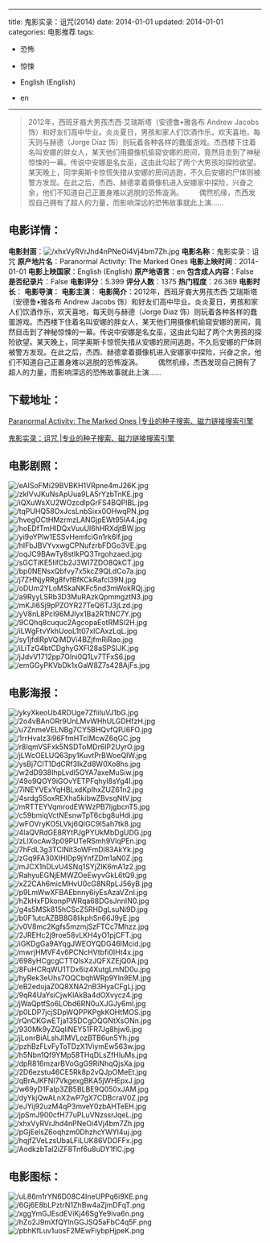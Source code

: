 
---
title: 鬼影实录：诅咒(2014)
date: 2014-01-01
updated: 2014-01-01
categories: 电影推荐
tags:
- 恐怖
- 惊悚

- English (English)
- en
---


> 2012年，西班牙裔大男孩杰西·艾瑞斯塔（安德鲁•雅各布 Andrew Jacobs 饰）和好友们高中毕业。炎炎夏日，男孩和家人们饮酒作乐，欢天喜地，每天则与赫德（Jorge Diaz 饰）则玩着各种各样的蠢蛋游戏。杰西楼下住着名叫安娜的胖女人，某天他们用摄像机偷窥安娜的房间，竟然目击到了神秘惊悚的一幕。传说中安娜是名女巫，这由此勾起了两个大男孩的探险欲望。某天晚上，同学奥斯卡惊慌失措从安娜的房间逃跑，不久后安娜的尸体则被警方发现。在此之后，杰西、赫德拿着摄像机进入安娜家中探险，兴奋之余，他们不知道自己正置身难以逃脱的恐怖漩涡。 　　偶然机缘，杰西发现自己拥有了超人的力量，而影响深远的恐怖故事就此上演……

## **电影详情**：

**电影封面**：<img src="https://image.tmdb.org/t/p/w200/xhxVyRVrJhd4nPNeOi4Vj4bm7Zh.jpg" alt="/xhxVyRVrJhd4nPNeOi4Vj4bm7Zh.jpg" title="/xhxVyRVrJhd4nPNeOi4Vj4bm7Zh.jpg">
**电影名称**：鬼影实录：诅咒
**原产地片名**：Paranormal Activity: The Marked Ones
**电影上映时间**：2014-01-01
**电影上映国家**：English (English)
**原产地语言**：en
**包含成人内容**：False
**是否纪录片**：False
**电影评分**：5.399
**评分人数**：1375
**热门程度**：26.369
**电影时长**：
**电影导演**：
**电影主演**：
**电影简介**：2012年，西班牙裔大男孩杰西·艾瑞斯塔（安德鲁•雅各布 Andrew Jacobs 饰）和好友们高中毕业。炎炎夏日，男孩和家人们饮酒作乐，欢天喜地，每天则与赫德（Jorge Diaz 饰）则玩着各种各样的蠢蛋游戏。杰西楼下住着名叫安娜的胖女人，某天他们用摄像机偷窥安娜的房间，竟然目击到了神秘惊悚的一幕。传说中安娜是名女巫，这由此勾起了两个大男孩的探险欲望。某天晚上，同学奥斯卡惊慌失措从安娜的房间逃跑，不久后安娜的尸体则被警方发现。在此之后，杰西、赫德拿着摄像机进入安娜家中探险，兴奋之余，他们不知道自己正置身难以逃脱的恐怖漩涡。 　　偶然机缘，杰西发现自己拥有了超人的力量，而影响深远的恐怖故事就此上演……

## **下载地址**：
[Paranormal Activity: The Marked Ones |专业的种子搜索、磁力链接搜索引擎](https://movie.amd794.com:2083/?search=Paranormal%20Activity%3A%20The%20Marked%20Ones&ordering=&mode=match_phrase&page_size=10&page=1)

[鬼影实录：诅咒 |专业的种子搜索、磁力链接搜索引擎](https://movie.amd794.com:2083/?search=%E9%AC%BC%E5%BD%B1%E5%AE%9E%E5%BD%95%EF%BC%9A%E8%AF%85%E5%92%92&ordering=&mode=match_phrase&page_size=10&page=1)
 

## **电影剧照**：
<img src="https://image.tmdb.org/t/p/original/eAISoFMi29BVBKH1VRpne4mJ26K.jpg" alt="/eAISoFMi29BVBKH1VRpne4mJ26K.jpg" title="/eAISoFMi29BVBKH1VRpne4mJ26K.jpg"><img src="https://image.tmdb.org/t/p/original/zkIVvJKuNsApUua9LA5rYzbTnKE.jpg" alt="/zkIVvJKuNsApUua9LA5rYzbTnKE.jpg" title="/zkIVvJKuNsApUua9LA5rYzbTnKE.jpg"><img src="https://image.tmdb.org/t/p/original/iQXuWsXU2WOzcdlpGrFS4BQPlBL.jpg" alt="/iQXuWsXU2WOzcdlpGrFS4BQPlBL.jpg" title="/iQXuWsXU2WOzcdlpGrFS4BQPlBL.jpg"><img src="https://image.tmdb.org/t/p/original/tqPUHQ58OxJcsLnbSixx0OHwqPN.jpg" alt="/tqPUHQ58OxJcsLnbSixx0OHwqPN.jpg" title="/tqPUHQ58OxJcsLnbSixx0OHwqPN.jpg"><img src="https://image.tmdb.org/t/p/original/hvegOCtHMzrmzLANGjpEWt95IA4.jpg" alt="/hvegOCtHMzrmzLANGjpEWt95IA4.jpg" title="/hvegOCtHMzrmzLANGjpEWt95IA4.jpg"><img src="https://image.tmdb.org/t/p/original/hoEDfTmHlDQxVuuUl6hHRXdjtBW.jpg" alt="/hoEDfTmHlDQxVuuUl6hHRXdjtBW.jpg" title="/hoEDfTmHlDQxVuuUl6hHRXdjtBW.jpg"><img src="https://image.tmdb.org/t/p/original/yi9oYPlw1ESSvHemfciGn1rk6lf.jpg" alt="/yi9oYPlw1ESSvHemfciGn1rk6lf.jpg" title="/yi9oYPlw1ESSvHemfciGn1rk6lf.jpg"><img src="https://image.tmdb.org/t/p/original/hIFbJBVYvxwgCPNufzrbFDGo3VE.jpg" alt="/hIFbJBVYvxwgCPNufzrbFDGo3VE.jpg" title="/hIFbJBVYvxwgCPNufzrbFDGo3VE.jpg"><img src="https://image.tmdb.org/t/p/original/oqJC9BAwTy8stIkPQ3Trgohzaed.jpg" alt="/oqJC9BAwTy8stIkPQ3Trgohzaed.jpg" title="/oqJC9BAwTy8stIkPQ3Trgohzaed.jpg"><img src="https://image.tmdb.org/t/p/original/sGCTiKE5IifCb2J3WI7ZDO8QkCT.jpg" alt="/sGCTiKE5IifCb2J3WI7ZDO8QkCT.jpg" title="/sGCTiKE5IifCb2J3WI7ZDO8QkCT.jpg"><img src="https://image.tmdb.org/t/p/original/bp0NENsxQbfvy7x5kcZ9QLdCo7a.jpg" alt="/bp0NENsxQbfvy7x5kcZ9QLdCo7a.jpg" title="/bp0NENsxQbfvy7x5kcZ9QLdCo7a.jpg"><img src="https://image.tmdb.org/t/p/original/j7ZHNjyRRg8fvfBfKCkRafcI39N.jpg" alt="/j7ZHNjyRRg8fvfBfKCkRafcI39N.jpg" title="/j7ZHNjyRRg8fvfBfKCkRafcI39N.jpg"><img src="https://image.tmdb.org/t/p/original/oDUm2YLoMSkaNKFc5nd3mWokRQj.jpg" alt="/oDUm2YLoMSkaNKFc5nd3mWokRQj.jpg" title="/oDUm2YLoMSkaNKFc5nd3mWokRQj.jpg"><img src="https://image.tmdb.org/t/p/original/a9RyyLSRb3D3MuRAzkQpmmgztN3.jpg" alt="/a9RyyLSRb3D3MuRAzkQpmmgztN3.jpg" title="/a9RyyLSRb3D3MuRAzkQpmmgztN3.jpg"><img src="https://image.tmdb.org/t/p/original/mKJI6Sj9pPZOYR27TeQ6TJ3jLzd.jpg" alt="/mKJI6Sj9pPZOYR27TeQ6TJ3jLzd.jpg" title="/mKJI6Sj9pPZOYR27TeQ6TJ3jLzd.jpg"><img src="https://image.tmdb.org/t/p/original/yV8nL8PcI96MJlyx1Ba2RTtNC7Y.jpg" alt="/yV8nL8PcI96MJlyx1Ba2RTtNC7Y.jpg" title="/yV8nL8PcI96MJlyx1Ba2RTtNC7Y.jpg"><img src="https://image.tmdb.org/t/p/original/9CQhq8cuquc2AgcopaEotRMSl2H.jpg" alt="/9CQhq8cuquc2AgcopaEotRMSl2H.jpg" title="/9CQhq8cuquc2AgcopaEotRMSl2H.jpg"><img src="https://image.tmdb.org/t/p/original/iLWgFtvYkhUooL1t07xlCAxzLqL.jpg" alt="/iLWgFtvYkhUooL1t07xlCAxzLqL.jpg" title="/iLWgFtvYkhUooL1t07xlCAxzLqL.jpg"><img src="https://image.tmdb.org/t/p/original/sy1jfdlRpVQiMDVi4BZjfmRiRao.jpg" alt="/sy1jfdlRpVQiMDVi4BZjfmRiRao.jpg" title="/sy1jfdlRpVQiMDVi4BZjfmRiRao.jpg"><img src="https://image.tmdb.org/t/p/original/iLiTzG4btCDghyGXFI28aSPSIJK.jpg" alt="/iLiTzG4btCDghyGXFI28aSPSIJK.jpg" title="/iLiTzG4btCDghyGXFI28aSPSIJK.jpg"><img src="https://image.tmdb.org/t/p/original/jJdvV1712pp7OIni0Q1Lv7TFxS6.jpg" alt="/jJdvV1712pp7OIni0Q1Lv7TFxS6.jpg" title="/jJdvV1712pp7OIni0Q1Lv7TFxS6.jpg"><img src="https://image.tmdb.org/t/p/original/emGGyPKVbDk1xGaW8Z7s428AjFs.jpg" alt="/emGGyPKVbDk1xGaW8Z7s428AjFs.jpg" title="/emGGyPKVbDk1xGaW8Z7s428AjFs.jpg">

## **电影海报**：
<img src="https://image.tmdb.org/t/p/original/ykyXkeoUb4RDUge7ZfiiIuVJ1bG.jpg" alt="/ykyXkeoUb4RDUge7ZfiiIuVJ1bG.jpg" title="/ykyXkeoUb4RDUge7ZfiiIuVJ1bG.jpg"><img src="https://image.tmdb.org/t/p/original/2o4vBAnORr9UnLMvWHhULGDHfzH.jpg" alt="/2o4vBAnORr9UnLMvWHhULGDHfzH.jpg" title="/2o4vBAnORr9UnLMvWHhULGDHfzH.jpg"><img src="https://image.tmdb.org/t/p/original/u7ZnmeVELNBg7CY5BHQvfQPJ6FO.jpg" alt="/u7ZnmeVELNBg7CY5BHQvfQPJ6FO.jpg" title="/u7ZnmeVELNBg7CY5BHQvfQPJ6FO.jpg"><img src="https://image.tmdb.org/t/p/original/1rrHvalz3i96FfmHTcIMcwZ6qGC.jpg" alt="/1rrHvalz3i96FfmHTcIMcwZ6qGC.jpg" title="/1rrHvalz3i96FfmHTcIMcwZ6qGC.jpg"><img src="https://image.tmdb.org/t/p/original/r8IqmVSFxk5NSDToMDr6lP2UyrO.jpg" alt="/r8IqmVSFxk5NSDToMDr6lP2UyrO.jpg" title="/r8IqmVSFxk5NSDToMDr6lP2UyrO.jpg"><img src="https://image.tmdb.org/t/p/original/jLWcOELUQ63py1KuvtPrBWoeQIW.jpg" alt="/jLWcOELUQ63py1KuvtPrBWoeQIW.jpg" title="/jLWcOELUQ63py1KuvtPrBWoeQIW.jpg"><img src="https://image.tmdb.org/t/p/original/ysBj7ClT1DdCRf3IkZd8W0Xo8hs.jpg" alt="/ysBj7ClT1DdCRf3IkZd8W0Xo8hs.jpg" title="/ysBj7ClT1DdCRf3IkZd8W0Xo8hs.jpg"><img src="https://image.tmdb.org/t/p/original/w2dD938IhpLvdl5OYA7axeMuSiw.jpg" alt="/w2dD938IhpLvdl5OYA7axeMuSiw.jpg" title="/w2dD938IhpLvdl5OYA7axeMuSiw.jpg"><img src="https://image.tmdb.org/t/p/original/49o9QOY9iGOvYETPFqhyl8sYg4I.jpg" alt="/49o9QOY9iGOvYETPFqhyl8sYg4I.jpg" title="/49o9QOY9iGOvYETPFqhyl8sYg4I.jpg"><img src="https://image.tmdb.org/t/p/original/7iNEYVExYqHBLxdKpIhxZUZ61n2.jpg" alt="/7iNEYVExYqHBLxdKpIhxZUZ61n2.jpg" title="/7iNEYVExYqHBLxdKpIhxZUZ61n2.jpg"><img src="https://image.tmdb.org/t/p/original/4srdg5SoxREXha5kibwZBvsqNtV.jpg" alt="/4srdg5SoxREXha5kibwZBvsqNtV.jpg" title="/4srdg5SoxREXha5kibwZBvsqNtV.jpg"><img src="https://image.tmdb.org/t/p/original/mRTTEYVqmrodEWWzPB7IjgbcnT5.jpg" alt="/mRTTEYVqmrodEWWzPB7IjgbcnT5.jpg" title="/mRTTEYVqmrodEWWzPB7IjgbcnT5.jpg"><img src="https://image.tmdb.org/t/p/original/c59bmiqVctNEsnwTpT6cbg8uHdi.jpg" alt="/c59bmiqVctNEsnwTpT6cbg8uHdi.jpg" title="/c59bmiqVctNEsnwTpT6cbg8uHdi.jpg"><img src="https://image.tmdb.org/t/p/original/wFOVryKO5LVkj6QIGC9I5ah7tk8.jpg" alt="/wFOVryKO5LVkj6QIGC9I5ah7tk8.jpg" title="/wFOVryKO5LVkj6QIGC9I5ah7tk8.jpg"><img src="https://image.tmdb.org/t/p/original/4laQVRdGE8RYtPJgPYUkMbDgUDG.jpg" alt="/4laQVRdGE8RYtPJgPYUkMbDgUDG.jpg" title="/4laQVRdGE8RYtPJgPYUkMbDgUDG.jpg"><img src="https://image.tmdb.org/t/p/original/zLlXocAw3p09PUTeRSmh9VlqPEn.jpg" alt="/zLlXocAw3p09PUTeRSmh9VlqPEn.jpg" title="/zLlXocAw3p09PUTeRSmh9VlqPEn.jpg"><img src="https://image.tmdb.org/t/p/original/7hFdL3g3TCINit3oWFmDl83AkYk.jpg" alt="/7hFdL3g3TCINit3oWFmDl83AkYk.jpg" title="/7hFdL3g3TCINit3oWFmDl83AkYk.jpg"><img src="https://image.tmdb.org/t/p/original/zGq9FA30XIHlDp9jYnfZDm1aN0Z.jpg" alt="/zGq9FA30XIHlDp9jYnfZDm1aN0Z.jpg" title="/zGq9FA30XIHlDp9jYnfZDm1aN0Z.jpg"><img src="https://image.tmdb.org/t/p/original/mJCX1hDLvU4SNq1SYjZlK6mA1z2.jpg" alt="/mJCX1hDLvU4SNq1SYjZlK6mA1z2.jpg" title="/mJCX1hDLvU4SNq1SYjZlK6mA1z2.jpg"><img src="https://image.tmdb.org/t/p/original/RahyuEGNjEMWZOeEwyvGkL6tQ9.jpg" alt="/RahyuEGNjEMWZOeEwyvGkL6tQ9.jpg" title="/RahyuEGNjEMWZOeEwyvGkL6tQ9.jpg"><img src="https://image.tmdb.org/t/p/original/xZ2CAh6micMHvU0cG8NRpLJ56yB.jpg" alt="/xZ2CAh6micMHvU0cG8NRpLJ56yB.jpg" title="/xZ2CAh6micMHvU0cG8NRpLJ56yB.jpg"><img src="https://image.tmdb.org/t/p/original/p9LmWwXFBAEbnny6iyEsAzaVZnI.jpg" alt="/p9LmWwXFBAEbnny6iyEsAzaVZnI.jpg" title="/p9LmWwXFBAEbnny6iyEsAzaVZnI.jpg"><img src="https://image.tmdb.org/t/p/original/hZkHxFDkonpPWRqa68DGsJnnIN0.jpg" alt="/hZkHxFDkonpPWRqa68DGsJnnIN0.jpg" title="/hZkHxFDkonpPWRqa68DGsJnnIN0.jpg"><img src="https://image.tmdb.org/t/p/original/g4s5MSk815hCScZ5RHDgLsuNi9D.jpg" alt="/g4s5MSk815hCScZ5RHDgLsuNi9D.jpg" title="/g4s5MSk815hCScZ5RHDgLsuNi9D.jpg"><img src="https://image.tmdb.org/t/p/original/b0F1utcAZBB8G8likphSn66J9yE.jpg" alt="/b0F1utcAZBB8G8likphSn66J9yE.jpg" title="/b0F1utcAZBB8G8likphSn66J9yE.jpg"><img src="https://image.tmdb.org/t/p/original/v0V8mc2Kgfs5mzmjSzFTCc7Mhzz.jpg" alt="/v0V8mc2Kgfs5mzmjSzFTCc7Mhzz.jpg" title="/v0V8mc2Kgfs5mzmjSzFTCc7Mhzz.jpg"><img src="https://image.tmdb.org/t/p/original/2JREHc2j9roe58vLKH4yO1pjCFT.jpg" alt="/2JREHc2j9roe58vLKH4yO1pjCFT.jpg" title="/2JREHc2j9roe58vLKH4yO1pjCFT.jpg"><img src="https://image.tmdb.org/t/p/original/iGKDgGa9AYqgJWEOYQDG46IMcid.jpg" alt="/iGKDgGa9AYqgJWEOYQDG46IMcid.jpg" title="/iGKDgGa9AYqgJWEOYQDG46IMcid.jpg"><img src="https://image.tmdb.org/t/p/original/mwrjHMVF4v6PCNcHVtbfi0IHt4x.jpg" alt="/mwrjHMVF4v6PCNcHVtbfi0IHt4x.jpg" title="/mwrjHMVF4v6PCNcHVtbfi0IHt4x.jpg"><img src="https://image.tmdb.org/t/p/original/698yHCgcgCTTQlsXzJQFXZEjQ0A.jpg" alt="/698yHCgcgCTTQlsXzJQFXZEjQ0A.jpg" title="/698yHCgcgCTTQlsXzJQFXZEjQ0A.jpg"><img src="https://image.tmdb.org/t/p/original/8FuHCRqWU1TDx6iz4XutgLmND0u.jpg" alt="/8FuHCRqWU1TDx6iz4XutgLmND0u.jpg" title="/8FuHCRqWU1TDx6iz4XutgLmND0u.jpg"><img src="https://image.tmdb.org/t/p/original/hyRek3eUhs7OQCbqhWRp9Yln9EM.jpg" alt="/hyRek3eUhs7OQCbqhWRp9Yln9EM.jpg" title="/hyRek3eUhs7OQCbqhWRp9Yln9EM.jpg"><img src="https://image.tmdb.org/t/p/original/eB2edujaZ0Q8XNA2nB3HyaCFgLj.jpg" alt="/eB2edujaZ0Q8XNA2nB3HyaCFgLj.jpg" title="/eB2edujaZ0Q8XNA2nB3HyaCFgLj.jpg"><img src="https://image.tmdb.org/t/p/original/9qR4UaYsiCjwKlAkBa4dOXvycz4.jpg" alt="/9qR4UaYsiCjwKlAkBa4dOXvycz4.jpg" title="/9qR4UaYsiCjwKlAkBa4dOXvycz4.jpg"><img src="https://image.tmdb.org/t/p/original/jWaQptfSo6LObd6RN0uXJGJy6ml.jpg" alt="/jWaQptfSo6LObd6RN0uXJGJy6ml.jpg" title="/jWaQptfSo6LObd6RN0uXJGJy6ml.jpg"><img src="https://image.tmdb.org/t/p/original/p0LDP7jcjSDpWQPPKPgkKOHtMOS.jpg" alt="/p0LDP7jcjSDpWQPPKPgkKOHtMOS.jpg" title="/p0LDP7jcjSDpWQPPKPgkKOHtMOS.jpg"><img src="https://image.tmdb.org/t/p/original/rQnCKGwETja135DCgOQGNtXsONn.jpg" alt="/rQnCKGwETja135DCgOQGNtXsONn.jpg" title="/rQnCKGwETja135DCgOQGNtXsONn.jpg"><img src="https://image.tmdb.org/t/p/original/930Mk9yZQqliNEY51FR7Jg8hjw6.jpg" alt="/930Mk9yZQqliNEY51FR7Jg8hjw6.jpg" title="/930Mk9yZQqliNEY51FR7Jg8hjw6.jpg"><img src="https://image.tmdb.org/t/p/original/jLonrBiALshJlMVLozBTB6un5Yh.jpg" alt="/jLonrBiALshJlMVLozBTB6un5Yh.jpg" title="/jLonrBiALshJlMVLozBTB6un5Yh.jpg"><img src="https://image.tmdb.org/t/p/original/pzhBzFLvFyToTDzX1ViymEw563w.jpg" alt="/pzhBzFLvFyToTDzX1ViymEw563w.jpg" title="/pzhBzFLvFyToTDzX1ViymEw563w.jpg"><img src="https://image.tmdb.org/t/p/original/h5Nbn1Qf9YMp58THqDLsZfHIuMs.jpg" alt="/h5Nbn1Qf9YMp58THqDLsZfHIuMs.jpg" title="/h5Nbn1Qf9YMp58THqDLsZfHIuMs.jpg"><img src="https://image.tmdb.org/t/p/original/dpR816mzarBVoGgG9RiNhqQjsXa.jpg" alt="/dpR816mzarBVoGgG9RiNhqQjsXa.jpg" title="/dpR816mzarBVoGgG9RiNhqQjsXa.jpg"><img src="https://image.tmdb.org/t/p/original/2D6ezstu46CE5Rk8p2vQJpOMeEt.jpg" alt="/2D6ezstu46CE5Rk8p2vQJpOMeEt.jpg" title="/2D6ezstu46CE5Rk8p2vQJpOMeEt.jpg"><img src="https://image.tmdb.org/t/p/original/qBrAJKFNI7VkgexgBKA5jWHEpxJ.jpg" alt="/qBrAJKFNI7VkgexgBKA5jWHEpxJ.jpg" title="/qBrAJKFNI7VkgexgBKA5jWHEpxJ.jpg"><img src="https://image.tmdb.org/t/p/original/w69yD1FaIp3ZB5BLBE9Q050xJAM.jpg" alt="/w69yD1FaIp3ZB5BLBE9Q050xJAM.jpg" title="/w69yD1FaIp3ZB5BLBE9Q050xJAM.jpg"><img src="https://image.tmdb.org/t/p/original/dyYkjQwALnX2wP7gX7CDBcraV0Z.jpg" alt="/dyYkjQwALnX2wP7gX7CDBcraV0Z.jpg" title="/dyYkjQwALnX2wP7gX7CDBcraV0Z.jpg"><img src="https://image.tmdb.org/t/p/original/eJYij92uzM4qP3mveY0zbAHTeEH.jpg" alt="/eJYij92uzM4qP3mveY0zbAHTeEH.jpg" title="/eJYij92uzM4qP3mveY0zbAHTeEH.jpg"><img src="https://image.tmdb.org/t/p/original/jpSmJ900cfH77uPLuVNzssrJqeL.jpg" alt="/jpSmJ900cfH77uPLuVNzssrJqeL.jpg" title="/jpSmJ900cfH77uPLuVNzssrJqeL.jpg"><img src="https://image.tmdb.org/t/p/original/xhxVyRVrJhd4nPNeOi4Vj4bm7Zh.jpg" alt="/xhxVyRVrJhd4nPNeOi4Vj4bm7Zh.jpg" title="/xhxVyRVrJhd4nPNeOi4Vj4bm7Zh.jpg"><img src="https://image.tmdb.org/t/p/original/pGjEelsZ6oqhzm0DhzhcYWYl4uj.jpg" alt="/pGjEelsZ6oqhzm0DhzhcYWYl4uj.jpg" title="/pGjEelsZ6oqhzm0DhzhcYWYl4uj.jpg"><img src="https://image.tmdb.org/t/p/original/hqjfZVeLzsUbaLFiLUK86VDOFFx.jpg" alt="/hqjfZVeLzsUbaLFiLUK86VDOFFx.jpg" title="/hqjfZVeLzsUbaLFiLUK86VDOFFx.jpg"><img src="https://image.tmdb.org/t/p/original/AodkzbTal2iZF8Tnf6u8uDY1flC.jpg" alt="/AodkzbTal2iZF8Tnf6u8uDY1flC.jpg" title="/AodkzbTal2iZF8Tnf6u8uDY1flC.jpg">

## **电影图标**：
<img src="https://image.tmdb.org/t/p/original/uL86m1rYN6D08C4IneUPPq6i9XE.png" alt="/uL86m1rYN6D08C4IneUPPq6i9XE.png" title="/uL86m1rYN6D08C4IneUPPq6i9XE.png"><img src="https://image.tmdb.org/t/p/original/6Gj6E8bLPztrN1ZhBw4aZjmDFqT.png" alt="/6Gj6E8bLPztrN1ZhBw4aZjmDFqT.png" title="/6Gj6E8bLPztrN1ZhBw4aZjmDFqT.png"><img src="https://image.tmdb.org/t/p/original/xggYmGJEsdEViKj46SgYe9iva6n.png" alt="/xggYmGJEsdEViKj46SgYe9iva6n.png" title="/xggYmGJEsdEViKj46SgYe9iva6n.png"><img src="https://image.tmdb.org/t/p/original/hZo2J9mXfQYlnGGJSQ5aFbC4q5F.png" alt="/hZo2J9mXfQYlnGGJSQ5aFbC4q5F.png" title="/hZo2J9mXfQYlnGGJSQ5aFbC4q5F.png"><img src="https://image.tmdb.org/t/p/original/pbhKfLuv1uosF2MEwFiybpHjpeK.png" alt="/pbhKfLuv1uosF2MEwFiybpHjpeK.png" title="/pbhKfLuv1uosF2MEwFiybpHjpeK.png">
